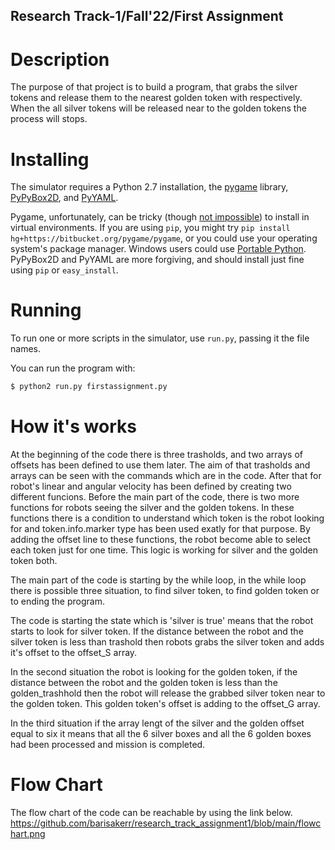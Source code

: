 ## Research Track-1/Fall'22/First Assignment ##

# Description #

The purpose of that project is to build a program, that grabs the silver tokens and release them to the nearest golden token with respectively. When the all silver tokens will be released near to the golden tokens the process will stops.

# Installing #

The simulator requires a Python 2.7 installation, the [pygame](http://pygame.org/) library, [PyPyBox2D](https://pypi.python.org/pypi/pypybox2d/2.1-r331), and [PyYAML](https://pypi.python.org/pypi/PyYAML/).

Pygame, unfortunately, can be tricky (though [not impossible](http://askubuntu.com/q/312767)) to install in virtual environments. If you are using `pip`, you might try `pip install hg+https://bitbucket.org/pygame/pygame`, or you could use your operating system's package manager. Windows users could use [Portable Python](http://portablepython.com/). PyPyBox2D and PyYAML are more forgiving, and should install just fine using `pip` or `easy_install`.

# Running #

To run one or more scripts in the simulator, use `run.py`, passing it the file names.

You can run the program with:
```bash
$ python2 run.py firstassignment.py
```

# How it's works #

At the beginning of the code there is three trasholds, and two arrays of offsets has been defined to use them later. The aim of that trasholds and arrays can be seen with the commands which are in the code. After that for robot's linear and angular velocity has been defined by creating two different funcions. Before the main part of the code, there is two more functions for robots seeing the silver and the golden tokens. In these functions there is a condition to understand which token is the robot looking for and token.info.marker type has been used exatly for that purpose. By adding the offset line to these functions, the robot become able to select each token just for one time. This logic is working for silver and the golden token both. 

The main part of the code is starting by the while loop, in the while loop there is possible three situation, to find silver token, to find golden token or to ending the program. 

The code is starting the state which is 'silver is true' means that the robot starts to look for silver token.  If the distance between the robot and the silver token is less than trashold then robots grabs the silver token and adds it's offset to the offset_S array. 

In the second situation the robot is looking for the golden token, if the distance between the robot and the golden token is less than the golden_trashhold then the robot will release the grabbed silver token near to the golden token. This golden token's offset is adding to the offset_G array. 

In the third situation if the array lengt of the silver and the golden offset equal to six it means that all the 6 silver boxes and all the 6 golden boxes had been processed and mission is completed. 

# Flow Chart #
The flow chart of the code can be reachable by using the link below.   
https://github.com/barisakerr/research_track_assignment1/blob/main/flowchart.png







